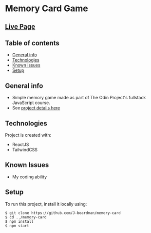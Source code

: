 # Memory Card Game

## [Live Page](https://j-boardman.github.io/memory-card/)

## Table of contents
* [General info](#general-info)
* [Technologies](#technologies)
* [Known issues](#known-issues)
* [Setup](#setup)

## General info
* Simple memory game made as part of The Odin Project's fullstack JavaScript course.
* See [project details here](https://www.theodinproject.com/paths/full-stack-javascript/courses/javascript/lessons/memory-card)
	
## Technologies
Project is created with:
* ReactJS
* TailwindCSS

## Known Issues
* My coding ability
	
## Setup
To run this project, install it locally using:

```
$ git clone https://github.com/J-boardman/memory-card
$ cd ../memory-card
$ npm install
$ npm start
```
